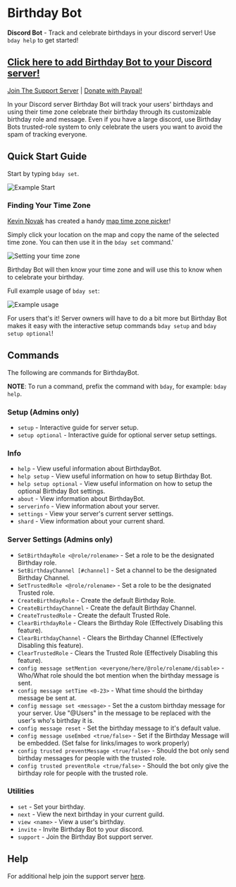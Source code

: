 # Birthday Bot

**Discord Bot** - Track and celebrate birthdays in your discord server! Use `bday help` to get started!

## [Click here to add Birthday Bot to your Discord server!](https://discord.com/api/oauth2/authorize?client_id=656621136808902656&permissions=268659792&scope=bot)

[Join The Support Server](https://discord.gg/9gUQFtz) | [Donate with Paypal!](https://www.paypal.com/cgi-bin/webscr?cmd=_donations&business=PE97AGAPRX35Q&currency_code=USD&source=url)

In your Discord server Birthday Bot will track your users' birthdays and using their time zone celebrate their birthday through its customizable birthday role and message. Even if you have a large discord, use Birthday Bots trusted-role system to only celebrate the users you want to avoid the spam of tracking everyone.

## Quick Start Guide

Start by typing `bday set`.

![Example Start](https://i.imgur.com/lEt7I0J.png)

### Finding Your Time Zone

[Kevin Novak](https://github.com/KevinNovak) has created a handy [map time zone picker](https://kevinnovak.github.io/Time-Zone-Picker/)!

Simply click your location on the map and copy the name of the selected time zone. You can then use it in the `bday set` command.'

![Setting your time zone](https://i.imgur.com/Mtpx86n.png)

Birthday Bot will then know your time zone and will use this to know when to celebrate your birthday.

Full example usage of `bday set`:

![Example usage](https://i.imgur.com/rJXpDss.png)

For users that's it! Server owners will have to do a bit more but Birthday Bot makes it easy with the interactive setup commands `bday setup` and `bday setup optional`!

## Commands

The following are commands for BirthdayBot.

**NOTE**: To run a command, prefix the command with `bday`, for example: `bday help`.

### Setup (Admins only)

* `setup` - Interactive guide for server setup.
* `setup optional` - Interactive guide for optional server setup settings.

### Info

* `help` - View useful information about BirthdayBot.
* `help setup` - View useful information on how to setup Birthday Bot.
* `help setup optional` - View useful information on how to setup the optional Birthday Bot settings.
* `about` - View information about BirthdayBot.
* `serverinfo` - View information about your server.
* `settings` - View your server's current server settings.
* `shard` - View information about your current shard.

### Server Settings (Admins only)

* `SetBirthdayRole <@role/rolename>` - Set a role to be the designated Birthday role.
* `SetBirthdayChannel [#channel]` - Set a channel to be the designated Birthday Channel.
* `SetTrustedRole <@role/rolename>` - Set a role to be the designated Trusted role.
* `CreateBirthdayRole` - Create the default Birthday Role.
* `CreateBirthdayChannel` - Create the default Birthday Channel.
* `CreateTrustedRole` - Create the default Trusted Role.
* `ClearBirthdayRole` - Clears the Birthday Role (Effectively Disabling this feature).
* `ClearBirthdayChannel` - Clears the Birthday Channel (Effectively Disabling this feature).
* `ClearTrustedRole` - Clears the Trusted Role (Effectively Disabling this feature).
* `config message setMention <everyone/here/@role/rolename/disable>` - Who/What role should the bot mention when the birthday message is sent.
* `config message setTime <0-23>` - What time should the birthday message be sent at.
* `config message set <message>` - Set the a custom birthday message for your server. Use "@Users" in the message to be replaced with the user's who's birthday it is.
* `config message reset` - Set the birthday message to it's default value.
* `config message useEmbed <true/false>` - Set if the Birthday Message will be embedded. (Set false for links/images to work properly)
* `config trusted preventMessage <true/false>` - Should the bot only send birthday messages for people with the trusted role.
* `config trusted preventRole <true/false>` - Should the bot only give the birthday role for people with the trusted role.

### Utilities

* `set` - Set your birthday.
* `next` - View the next birthday in your current guild.
* `view <name>` - View a user's birthday.
* `invite` - Invite Birthday Bot to your discord.
* `support` - Join the Birthday Bot support server.

## Help

For additional help join the support server [here](https://discord.gg/9gUQFtz).
